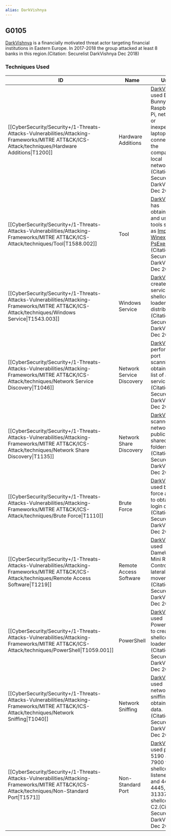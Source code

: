 ```yaml
---
alias: DarkVishnya
---
```


## G0105

[DarkVishnya](https://attack.mitre.org/groups/G0105) is a financially motivated threat actor targeting financial institutions in Eastern Europe. In 2017-2018 the group attacked at least 8 banks in this region.(Citation: Securelist DarkVishnya Dec 2018)


### Techniques Used

| ID | Name | Use |
| --- | --- | --- |
| [[CyberSecurity/Security+/1-Threats-Attacks-Vulnerabilities/Attacking-Frameworks/MITRE ATT&CK/ICS-Attack/techniques/Hardware Additions\|T1200]] | Hardware Additions | [DarkVishnya](https://attack.mitre.org/groups/G0105) used Bash Bunny, Raspberry Pi, netbooks or inexpensive laptops to connect to the company’s local network.(Citation: Securelist DarkVishnya Dec 2018) |
| [[CyberSecurity/Security+/1-Threats-Attacks-Vulnerabilities/Attacking-Frameworks/MITRE ATT&CK/ICS-Attack/techniques/Tool\|T1588.002]] | Tool | [DarkVishnya](https://attack.mitre.org/groups/G0105) has obtained and used tools such as [Impacket](https://attack.mitre.org/software/S0357), [Winexe](https://attack.mitre.org/software/S0191), and [PsExec](https://attack.mitre.org/software/S0029).(Citation: Securelist DarkVishnya Dec 2018) |
| [[CyberSecurity/Security+/1-Threats-Attacks-Vulnerabilities/Attacking-Frameworks/MITRE ATT&CK/ICS-Attack/techniques/Windows Service\|T1543.003]] | Windows Service | [DarkVishnya](https://attack.mitre.org/groups/G0105) created new services for shellcode loaders distribution.(Citation: Securelist DarkVishnya Dec 2018) |
| [[CyberSecurity/Security+/1-Threats-Attacks-Vulnerabilities/Attacking-Frameworks/MITRE ATT&CK/ICS-Attack/techniques/Network Service Discovery\|T1046]] | Network Service Discovery | [DarkVishnya](https://attack.mitre.org/groups/G0105) performed port scanning to obtain the list of active services.(Citation: Securelist DarkVishnya Dec 2018) |
| [[CyberSecurity/Security+/1-Threats-Attacks-Vulnerabilities/Attacking-Frameworks/MITRE ATT&CK/ICS-Attack/techniques/Network Share Discovery\|T1135]] | Network Share Discovery | [DarkVishnya](https://attack.mitre.org/groups/G0105) scanned the network for public shared folders.(Citation: Securelist DarkVishnya Dec 2018) |
| [[CyberSecurity/Security+/1-Threats-Attacks-Vulnerabilities/Attacking-Frameworks/MITRE ATT&CK/ICS-Attack/techniques/Brute Force\|T1110]] | Brute Force | [DarkVishnya](https://attack.mitre.org/groups/G0105) used brute-force attack to obtain login data.(Citation: Securelist DarkVishnya Dec 2018) |
| [[CyberSecurity/Security+/1-Threats-Attacks-Vulnerabilities/Attacking-Frameworks/MITRE ATT&CK/ICS-Attack/techniques/Remote Access Software\|T1219]] | Remote Access Software | [DarkVishnya](https://attack.mitre.org/groups/G0105) used DameWare Mini Remote Control for lateral movement.(Citation: Securelist DarkVishnya Dec 2018) |
| [[CyberSecurity/Security+/1-Threats-Attacks-Vulnerabilities/Attacking-Frameworks/MITRE ATT&CK/ICS-Attack/techniques/PowerShell\|T1059.001]] | PowerShell | [DarkVishnya](https://attack.mitre.org/groups/G0105) used PowerShell to create shellcode loaders.(Citation: Securelist DarkVishnya Dec 2018) |
| [[CyberSecurity/Security+/1-Threats-Attacks-Vulnerabilities/Attacking-Frameworks/MITRE ATT&CK/ICS-Attack/techniques/Network Sniffing\|T1040]] | Network Sniffing | [DarkVishnya](https://attack.mitre.org/groups/G0105) used network sniffing to obtain login data. (Citation: Securelist DarkVishnya Dec 2018) |
| [[CyberSecurity/Security+/1-Threats-Attacks-Vulnerabilities/Attacking-Frameworks/MITRE ATT&CK/ICS-Attack/techniques/Non-Standard Port\|T1571]] | Non-Standard Port | [DarkVishnya](https://attack.mitre.org/groups/G0105) used ports 5190 and 7900 for shellcode listeners, and 4444, 4445, 31337 for shellcode C2.(Citation: Securelist DarkVishnya Dec 2018) |
